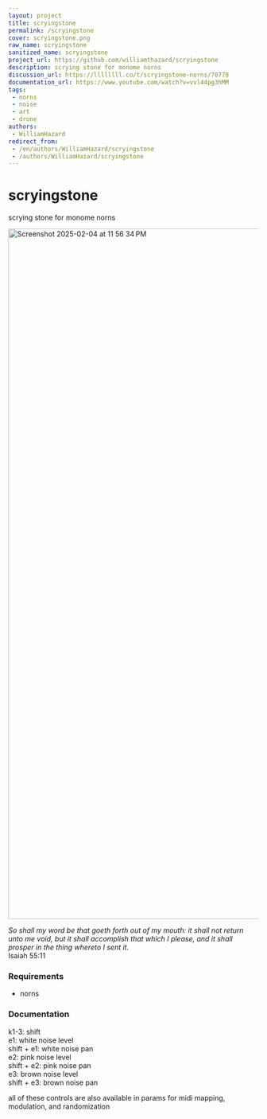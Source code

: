 ```yaml
---
layout: project
title: scryingstone
permalink: /scryingstone
cover: scryingstone.png
raw_name: scryingstone
sanitized_name: scryingstone
project_url: https://github.com/williamthazard/scryingstone
description: scrying stone for monome norns
discussion_url: https://llllllll.co/t/scryingstone-norns/70778
documentation_url: https://www.youtube.com/watch?v=vvl44pg3hMM
tags:
 - norns
 - noise
 - art
 - drone
authors:
 - WilliamHazard
redirect_from:
 - /en/authors/WilliamHazard/scryingstone
 - /authors/WilliamHazard/scryingstone
---
```

# scryingstone
scrying stone for monome norns

<img width="1388" alt="Screenshot 2025-02-04 at 11 56 34 PM" src="https://github.com/user-attachments/assets/949d440c-0653-4888-9696-18a94bf43760" />

_So shall my word be that goeth forth out of my mouth: it shall not return unto me void, but it shall accomplish that which I please, and it shall prosper in the thing whereto I sent it._ <br>
Isaiah 55:11

### Requirements

* norns


### Documentation

k1-3: shift <br>
e1: white noise level <br>
shift + e1: white noise pan <br>
e2: pink noise level <br>
shift + e2: pink noise pan <br>
e3: brown noise level <br>
shift + e3: brown noise pan <br>

all of these controls are also available in params for midi mapping, modulation, and randomization
